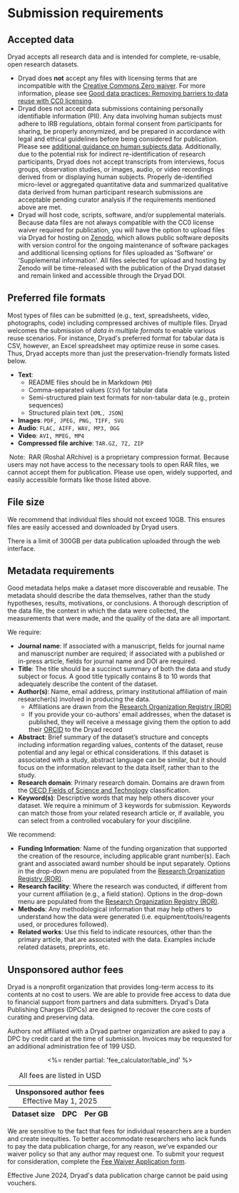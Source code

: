 <h1>Submission requirements</h1>

## Accepted data

Dryad accepts all research data and is intended for complete, re-usable, open research datasets. 

* Dryad does **not** accept any files with licensing terms that are incompatible with the [Creative Commons Zero waiver](http://creativecommons.org/publicdomain/zero/1.0). For more information, please see [Good data practices: Removing barriers to data reuse with CC0 licensing](https://blog.datadryad.org/2023/05/30/good-data-practices-removing-barriers-to-data-reuse-with-cc0-licensing/).
* Dryad does not accept data submissions containing personally identifiable information (PII). Any data involving human subjects must adhere to IRB regulations, obtain formal consent from participants for sharing, be properly anonymized, and be prepared in accordance with legal and ethical guidelines before being considered for publication. Please see <a href="/docs/HumanSubjectsData.pdf">additional guidance on human subjects data<span class="pdfIcon" role="img" aria-label=" (PDF)"/></a>. Additionally, due to the potential risk for indirect re-identification of research participants, Dryad does not accept transcripts from interviews, focus groups, observation studies, or images, audio, or video recordings derived from or displaying human subjects. Properly de-identified micro-level or aggregated quantitative data and summarized qualitative data derived from human participant research submissions are acceptable pending curator analysis if the requirements mentioned above are met.
* Dryad will host code, scripts, software, and/or supplemental materials. Because data files are not always compatible with the CC0 license waiver required for publication, you will have the option to upload files via Dryad for hosting on [Zenodo](https://zenodo.org), which allows public software deposits with version control for the ongoing maintenance of software packages and additional licensing options for files uploaded as 'Software' or 'Supplemental information'. All files selected for upload and hosting by Zenodo will be time-released with the publication of the Dryad dataset and remain linked and accessible through the Dryad DOI.


## Preferred file formats

Most types of files can be submitted (e.g., text, spreadsheets, video, photographs, code) including compressed archives of multiple files. Dryad welcomes the submission of *data in multiple formats* to enable various reuse scenarios. For instance, Dryad's preferred format for tabular data is CSV, however, an Excel spreadsheet may optimize reuse in some cases. Thus, Dryad accepts more than just the preservation-friendly formats listed below.

* **Text**:
    * README files should be in Markdown (`MD`)
    * Comma-separated values (`CSV`) for tabular data
    * Semi-structured plain text formats for non-tabular data (e.g., protein sequences)
    * Structured plain text (`XML, JSON`)
* **Images**: `PDF, JPEG, PNG, TIFF, SVG`
* **Audio**: `FLAC, AIFF, WAV, MP3, OGG`
* **Video**: `AVI, MPEG, MP4`
* **Compressed file archive**: `TAR.GZ, 7Z, ZIP`

<div class="callout">
<p><span style="background-color: white; border-radius: 3px; padding: 4px 4px 2px">Note:</span> RAR (Roshal ARchive) is a proprietary compression format. Because users may not have access to the necessary tools to open RAR files, we cannot accept them for publication. Please use open, widely supported, and easily accessible formats like those listed above.</p>
</div>


## File size

We recommend that individual files should not exceed 10GB. This ensures files are easily accessed and downloaded by Dryad users.

There is a limit of 300GB per data publication uploaded through the web interface.


## Metadata requirements

Good metadata helps make a dataset more discoverable and reusable. The metadata should describe the data themselves, rather than the study hypotheses, results, motivations, or conclusions. A thorough description of the data file, the context in which the data were collected, the measurements that were made, and the quality of the data are all important. 

We require:

* **Journal name**: If associated with a manuscript, fields for journal name and manuscript number are required; if associated with a published or in-press article, fields for journal name and DOI are required.
* **Title**: The title should be a succinct summary of both the data and study subject or focus. A good title typically contains 8 to 10 words that adequately describe the content of the dataset.
* **Author(s)**: Name, email address, primary institutional affiliation of main researcher(s) involved in producing the data.
    * Affiliations are drawn from the [Research Organization Registry (ROR)](http://ror.org)
    * If you provide your co-authors' email addresses, when the dataset is published, they will receive a message giving them the option to add their [ORCID](http://orcid.org) to the Dryad record
* **Abstract**: Brief summary of the dataset’s structure and concepts including information regarding values, contents of the dataset, reuse potential and any legal or ethical considerations. If this dataset is associated with a study, abstract language can be similar, but it should focus on the information relevant to the data itself, rather than to the study.
* **Research domain**: Primary research domain. Domains are drawn from the <a href="https://web-archive.oecd.org/2012-06-15/138575-38235147.pdf#page=6">OECD Fields of Science and Technology<span class="pdfIcon" role="img" aria-label=" (PDF)"/></a> classification.
* **Keyword(s)**: Descriptive words that may help others discover your dataset. We require a minimum of 3 keywords for submission. Keywords can match those from your related research article or, if available, you can select from a controlled vocabulary for your discipline.

We recommend:

* **Funding Information**: Name of the funding organization that supported the creation of the resource, including applicable grant number(s). Each grant and associated award number should be input separately. Options in the drop-down menu are populated from the [Research Organization Registry (ROR)](http://ror.org).
* **Research facility**: Where the research was conducted, if different from your current affiliation (e.g., a field station). Options in the drop-down menu are populated from the [Research Organization Registry (ROR)](http://ror.org).
* **Methods**: Any methodological information that may help others to understand how the data were generated (i.e. equipment/tools/reagents used, or procedures followed).
* **Related works**: Use this field to indicate resources, other than the primary article, that are associated with the data. Examples include related datasets, preprints, etc.


## Unsponsored author fees

Dryad is a nonprofit organization that provides long-term access to its contents at no cost to users. We are able to provide free access to data due to financial support from partners and data submitters. Dryad's Data Publishing Charges (DPCs) are designed to recover the core costs of curating and preserving data.

Authors not affiliated with a Dryad partner organization are asked to pay a DPC by credit card at the time of submission. Invoices may be requested for an additional administration fee of 199 USD.

<div style="text-align: center;">
<div class="table-wrapper" role="region" tabindex="0" style="width: 500px; max-width: 100%; margin: 0 auto">
  <table style="width: 100%;" id="cost">
    <caption>
      All fees are listed in USD
    </caption>
    <thead>
      <tr class="callout"><th colspan="3" style="text-align: center;">Unsponsored author fees<p style="font-weight: normal; margin: 0 auto">Effective May 1, 2025</p></th></tr>
      <tr>
        <th>Dataset size</th>
        <th>DPC</th>
        <th>Per GB</th>
      </tr>
    </thead>
    <tbody>
      <%= render partial: 'fee_calculator/table_ind' %>
    </tbody>
  </table>
</div>
</div>

We are sensitive to the fact that fees for individual researchers are a burden and create inequities. To better accommodate researchers who lack funds to pay the data publication charge, for any reason, we’ve expanded our waiver policy so that any author may request one. To submit your request for consideration, complete the [Fee Waiver Application form](https://docs.google.com/forms/d/e/1FAIpQLSekWZ4Dap7TYh0nap8JmPJ1dBTGeoBl1xnLS4xGH-REfrYCTQ/viewform).

Effective June 2024, Dryad's data publication charge cannot be paid using vouchers.
